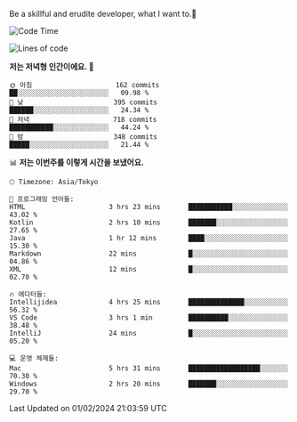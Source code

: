 Be a skillful and erudite developer, what I want to.👶

<!--START_SECTION:waka-->
![Code Time](http://img.shields.io/badge/Code%20Time-429%20hrs%2037%20mins-blue)

![Lines of code](https://img.shields.io/badge/%EC%A0%80%EB%8A%94%20%EC%97%AC%ED%83%9C%EA%B9%8C%EC%A7%80%20-756.5%20thousand%20%EC%A4%84%EC%9D%98%20%EC%BD%94%EB%93%9C%EB%A5%BC%20%EC%9E%91%EC%84%B1%ED%96%88%EC%96%B4%EC%9A%94.-blue)

**저는 저녁형 인간이에요. 🦉** 

```text
🌞 아침                     162 commits         ██░░░░░░░░░░░░░░░░░░░░░░░   09.98 % 
🌆 낮　                     395 commits         ██████░░░░░░░░░░░░░░░░░░░   24.34 % 
🌃 저녁                     718 commits         ███████████░░░░░░░░░░░░░░   44.24 % 
🌙 밤　                     348 commits         █████░░░░░░░░░░░░░░░░░░░░   21.44 % 
```


📊 **저는 이번주를 이렇게 시간을 보냈어요.** 

```text
🕑︎ Timezone: Asia/Tokyo

💬 프로그래밍 언어들: 
HTML                     3 hrs 23 mins       ███████████░░░░░░░░░░░░░░   43.02 % 
Kotlin                   2 hrs 10 mins       ███████░░░░░░░░░░░░░░░░░░   27.65 % 
Java                     1 hr 12 mins        ████░░░░░░░░░░░░░░░░░░░░░   15.30 % 
Markdown                 22 mins             █░░░░░░░░░░░░░░░░░░░░░░░░   04.86 % 
XML                      12 mins             █░░░░░░░░░░░░░░░░░░░░░░░░   02.70 % 

🔥 에디터들: 
Intellijidea             4 hrs 25 mins       ██████████████░░░░░░░░░░░   56.32 % 
VS Code                  3 hrs 1 min         ██████████░░░░░░░░░░░░░░░   38.48 % 
IntelliJ                 24 mins             █░░░░░░░░░░░░░░░░░░░░░░░░   05.20 % 

💻 운영 체제들: 
Mac                      5 hrs 31 mins       ██████████████████░░░░░░░   70.30 % 
Windows                  2 hrs 20 mins       ███████░░░░░░░░░░░░░░░░░░   29.70 % 
```


 Last Updated on 01/02/2024 21:03:59 UTC
<!--END_SECTION:waka-->
